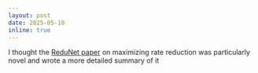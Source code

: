 ```yaml
---
layout: post
date: 2025-05-10
inline: true
---
```


I thought the [ReduNet paper](https://arxiv.org/abs/2105.10446v3) on maximizing rate reduction
was particularly novel and wrote a more detailed summary of it